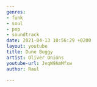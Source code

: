 ```yaml
---
genres:
- funk
- soul
- pop
- soundtrack
date: 2021-04-13 10:56:29 +0200
layout: youtube
title: Dune Buggy
artist: Oliver Onions
youtube-url: JvqW9AmMfxw
author: Raul

---
```

